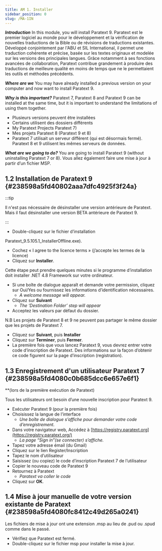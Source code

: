 ```yaml
---
title: AM 1. Installer
sidebar_position: 0
slug: /MA-1IN
---
```


_**Introduction**_  In this module, you will install Paratext 9. Paratext est le premier logiciel au monde pour le développement et la vérification de nouvelles traductions de la Bible ou de révisions de traductions existantes. Développé conjointement par l'ABU et SIL International, il permet une traduction cohérente et précise, basée sur les textes originaux et modelée sur les versions des principales langues. Grâce notamment à ses fonctions avancées de collaboration, Paratext contribue grandement à produire des traductions de meilleure qualité en moins de temps que ne le permettaient les outils et méthodes précédents.

_**Where are we**_  You may have already installed a previous version on your computer and now want to install Paratext 9.

_**Why is this important?**_  Paratext 7, Paratext 8 and Paratext 9 can be installed at the same time, but it is important to understand the limitations of using them together.

- Plusieurs versions peuvent être installées
- Certains utilisent des dossiers différents
- My Paratext Projects Paratext 7)
- Mes projets Paratext 8 (Paratext 9 et 8)
- Paratext 7 utilisait un serveur différent (qui est désormais fermé). Paratext 8 et 9 utilisent les mêmes serveurs de données.

_**What are we going to do?**_  You are going to install Paratext 9 (without uninstalling Paratext 7 or 8). Vous allez également faire une mise à jour à partir d’un fichier MSP.

## **1.2 Installation de Paratext 9** {#238598a5fd40802aaa7dfc4925f3f24a}

:::tip

Il n'est pas nécessaire de désinstaller une version antérieure de Paratext. Mais il faut désinstaller une version BETA antérieure de Paratext 9.

:::

- Double-cliquez sur le fichier d’installation

Paratext_9.5.105.1_InstallerOffline.exe).

- Cochez « I agree to the licence terms » (j’accepte les termes de la licence)
- Cliquez sur **Installer**.

Cette étape peut prendre quelques minutes si le programme d’installation doit installer .NET 4.8 Framework sur votre ordinateur.

- Si une boîte de dialogue apparaît et demande votre permission, cliquez sur Oui/Yes ou fournissez les informations d’identification nécessaires.
    - _A welcome message will appear._
- Cliquez sur **Suivant**
    - _The ‘Destination Folder’ step will appear_
- Acceptez les valeurs par défaut du dossier.

N.B Les projets de Paratext 8 et 9 ne peuvent pas partager le même dossier que les projets de Paratext 7.

- Cliquez sur **Suivant**, puis **Installer**
- Cliquez sur **Terminer**, puis **Fermer**.
- La première fois que vous lancez Paratext 9, vous devrez entrer votre code d’inscription de Paratext. Des informations sur la façon d’obtenir ce code figurent sur la page d’inscription (registration).

## **1.3 Enregistrement d'un utilisateur Paratext 7**  {#238598a5fd4080c0b685dcc6e657e6f1}

\*\*(lors de la première exécution de Paratext)

Tous les utilisateurs ont besoin d’une nouvelle inscription pour Paratext 9.

- Exécuter Paratext 9 (pour la première fois)
- Choisissez la langue de l’interface
    - _Une boîte de dialogue s’affiche pour demander votre code d’enregistrement._
- Dans votre navigateur web, Accédez à [https://registry.paratext.org](https://registry.paratext.org/)
    - _La page “Sign in”(se connecter) s’affiche._
- Tapez votre adresse émail (du Gmail)
- Cliquez sur le lien Register/Inscription
- Tapez le nom d’utilisateur
- Saisissez (ou copiez) le code d’inscription Paratext 7 de l’utilisateur
- Copier le nouveau code de Paratext 9
- Retournez à Paratext
    - _Paratext va coller le code_
- Cliquez sur **OK**.

## **1.4 Mise à jour manuelle de votre version existante de Paratext** {#238598a5fd4080fc8412c49d265a0241}

Les fichiers de mise à jour ont une extension .msp au lieu de .pud ou .spud comme dans le passé.

- Vérifiez que Paratext est fermé.
- Double-cliquez sur le fichier msp pour installer la mise à jour.
